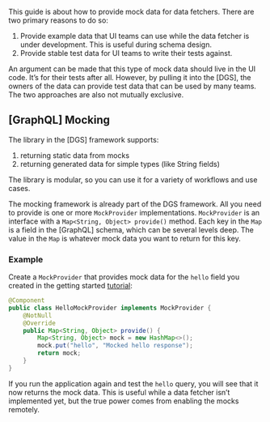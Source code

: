 This guide is about how to provide mock data for data fetchers.
There are two primary reasons to do so:

1. Provide example data that UI teams can use while the data fetcher is under development.
   This is useful during schema design.
2. Provide stable test data for UI teams to write their tests against.

An argument can be made that this type of mock data should live in the UI code.
It’s for their tests after all.
However, by pulling it into the [DGS], the owners of the data can provide test data that can be used by many teams.
The two approaches are also not mutually exclusive.

## [GraphQL] Mocking

The library in the [DGS] framework supports:

1. returning static data from mocks
2. returning generated data for simple types (like String fields)

The library is modular, so you can use it for a variety of workflows and use cases.

The mocking framework is already part of the DGS framework.
All you need to provide is one or more `MockProvider` implementations.
`MockProvider` is an interface with a `Map<String, Object> provide()` method.
Each key in the `Map` is a field in the [GraphQL] schema, which can be several levels deep.
The value in the `Map` is whatever mock data you want to return for this key.

### Example

Create a `MockProvider` that provides mock data for the `hello` field you created in the getting started [tutorial](../getting-started.md):

```java
@Component
public class HelloMockProvider implements MockProvider {
    @NotNull
    @Override
    public Map<String, Object> provide() {
        Map<String, Object> mock = new HashMap<>();
        mock.put("hello", "Mocked hello response");
        return mock;
    }
}
```

If you run the application again and test the `hello` query, you will see that it now returns the mock data.
This is useful while a data fetcher isn’t implemented yet, but the true power comes from enabling<!-- http://go/pv --> the mocks remotely.
